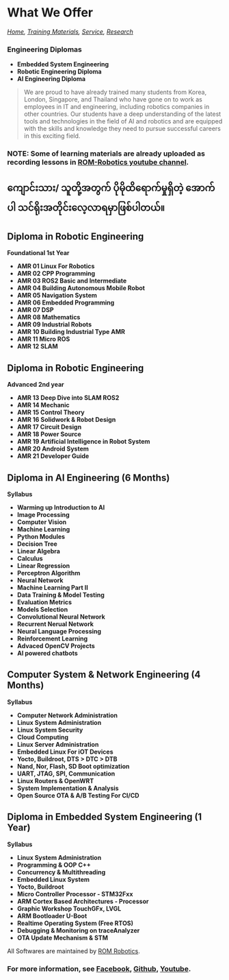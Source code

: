 # What We Offer
*[Home](./README.md),  [Training Materials](./trainingmaterials.md),  [Service](https://romrobots.com),  [Research](https://www.facebook.com/profile.php?id=100089316612691&mibextid=ZbWKwL
)*

### Engineering Diplomas

- **Embedded System Engineering**
- **Robotic Engineering Diploma**
- **AI Engineering Diploma**

> We are proud to have already trained many students from Korea, London, Singapore, and Thailand who have gone on to work as employees in IT and engineering, including robotics companies in other countries. Our students have a deep understanding of the latest tools and technologies in the field of AI and robotics and are equipped with the skills and knowledge they need to pursue successful careers in this exciting field.

### NOTE: Some of learning materials are already uploaded as recording lessons in [ROM-Robotics youtube channel](./trainingmaterials.md).

## ကျောင်းသား/ သူတို့အတွက် ပိုမိုထိရောက်မှုရှိတဲ့ အောက်ပါ သင်ရိုးအတိုင်းလေ့လာရမှာဖြစ်ပါတယ်။

## Diploma in Robotic Engineering
**Foundational 1st Year**

- **AMR 01 Linux For Robotics**
- **AMR 02 CPP Programming**
- **AMR 03 ROS2 Basic and Intermediate**
- **AMR 04 Building Autonomous Mobile Robot**
- **AMR 05 Navigation System**
- **AMR 06 Embedded Programming**
- **AMR 07 DSP**
- **AMR 08 Mathematics**
- **AMR 09 Industrial Robots**
- **AMR 10 Building Industrial Type AMR**
- **AMR 11 Micro ROS**
- **AMR 12 SLAM**

## Diploma in Robotic Engineering
**Advanced 2nd year**

- **AMR 13 Deep Dive into SLAM ROS2**
- **AMR 14 Mechanic**
- **AMR 15 Control Theory**
- **AMR 16 Solidwork & Robot Design**
- **AMR 17 Circuit Design**
- **AMR 18 Power Source** 
- **AMR 19 Artificial Intelligence in Robot System**
- **AMR 20 Android System**
- **AMR 21 Developer Guide**

## Diploma in AI Engineering (6 Months)
**Syllabus**

- **Warming up Introduction to AI**
- **Image Processing**
- **Computer Vision**
- **Machine Learning**
- **Python Modules**
- **Decision Tree**
- **Linear Algebra**
- **Calculus**
- **Linear Regression**
- **Perceptron Algorithm**
- **Neural Network**
- **Machine Learning Part II**
- **Data Training & Model Testing**
- **Evaluation Metrics**
- **Models Selection**
- **Convolutional Neural Network**
- **Recurrent Nerual Network**
- **Neural Language Processing**
- **Reinforcement Learning**
- **Advaced OpenCV Projects**
- **AI powered chatbots**


## Computer System & Network Engineering (4 Months)
**Syllabus**

- **Computer Network Administration**
- **Linux System Administration**
- **Linux System Security**
- **Cloud Computing**
- **Linux Server Administration**
- **Embedded Linux For iOT Devices**
- **Yocto, Buildroot, DTS > DTC > DTB**
- **Nand, Nor, Flash, SD Boot optimization**
- **UART, JTAG, SPI, Communication**
- **Linux Routers & OpenWRT**
- **System Implementation & Analysis**
- **Open Source OTA & A/B Testing For CI/CD**


## Diploma in Embedded System Engineering (1 Year)
**Syllabus**

- **Linux System Administration**
- **Programming & OOP C++**
- **Concurrency & Multithreading**
- **Embedded Linux System**
- **Yocto, Buildroot**
- **Micro Controller Processor - STM32Fxx**
- **ARM Cortex Based Architectures - Processor**
- **Graphic Workshop TouchGFx, LVGL**
- **ARM Bootloader U-Boot**
- **Realtime Operating System (Free RTOS)**
- **Debugging & Monitoring on traceAnalyzer**
- **OTA Update Mechanism & STM**




All Softwares are maintained by [ROM Robotics](https://romrobots.com).

### For more information, see [Facebook](https://www.facebook.com/profile.php?id=100089316612691&mibextid=ZbWKwL), [Github](https://github.com/ROM-robotics), [Youtube](https://www.youtube.com/@ROMROBOTICS).
